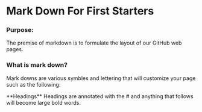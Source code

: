 # Mark Down For First Starters

### Purpose:
The premise of markdown is to formulate the layout of our GitHub web pages.

### What is mark down?
Mark downs are various symbles and lettering that will customize your page such as the following:

<p> **Headings**
Headings are annotated with the # and anything that follows will become large bold words.<p>
